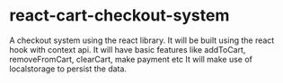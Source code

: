 # react-cart-checkout-system
A checkout system using the react library. It will be built using the react hook with context api. It will have basic features like addToCart, removeFromCart, clearCart, make payment etc It will make use of localstorage to persist the data.
